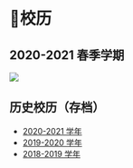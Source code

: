 # 📅校历

## 2020-2021 春季学期

<a data-fancybox title="" href="https://cdn.jsdelivr.net/gh/sustc/sustech-online-ng@master/docs/calendar/pic/202101.png">![](https://cdn.jsdelivr.net/gh/sustc/sustech-online-ng@master/docs/calendar/pic/202102.jpg)</a>

## 历史校历（存档）

* [2020-2021 学年](2020-2021.md)
* [2019-2020 学年](2019-2020.md)
* [2018-2019 学年](2018-2019.md)
